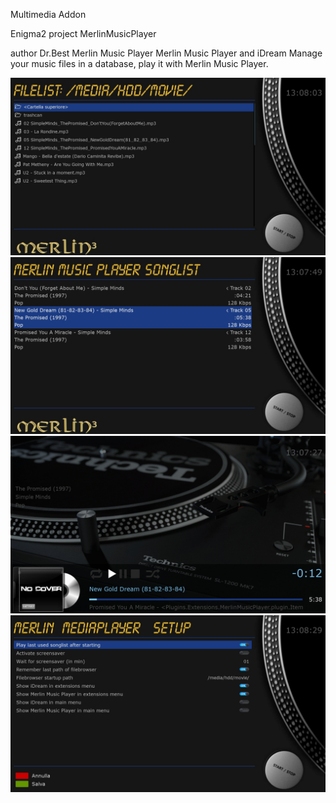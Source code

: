 Multimedia Addon 

Enigma2 project
MerlinMusicPlayer

author Dr.Best
Merlin Music Player
Merlin Music Player and iDream
Manage your music files in a database, play it with Merlin Music Player.

<img src="https://github.com/Belfagor2005/MerlinMusicPlayer/blob/main/screenshot/playlist.jpg">
<img src="https://github.com/Belfagor2005/MerlinMusicPlayer/blob/main/screenshot/songlist.jpg">
<img src="https://github.com/Belfagor2005/MerlinMusicPlayer/blob/main/screenshot/player.jpg">
<img src="https://github.com/Belfagor2005/MerlinMusicPlayer/blob/main/screenshot/setup.jpg">
